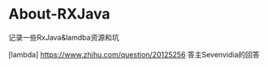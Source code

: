 # About-RXJava
记录一些RxJava&lamdba资源和坑

[lambda] https://www.zhihu.com/question/20125256 答主Sevenvidia的回答

